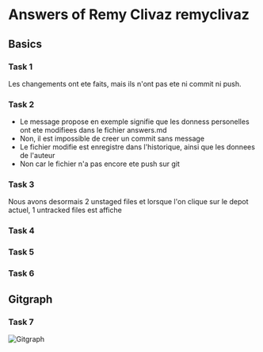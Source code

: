 # Answers of Remy Clivaz remyclivaz

## Basics
### Task 1
Les changements ont ete faits, mais ils n'ont pas ete ni commit ni push.
### Task 2
 - Le message propose en exemple signifie que les donness personelles ont ete modifiees dans le fichier answers.md
 - Non, il est impossible de creer un commit sans message
 - Le fichier modifie est enregistre dans l'historique, ainsi que les donnees de l'auteur
 - Non car le fichier n'a pas encore ete push sur git
### Task 3
Nous avons desormais 2 unstaged files et lorsque l'on clique sur le depot actuel, 1 untracked files est affiche
### Task 4

### Task 5

### Task 6

## Gitgraph

### Task 7

![Gitgraph](img/gitgraph.svg)